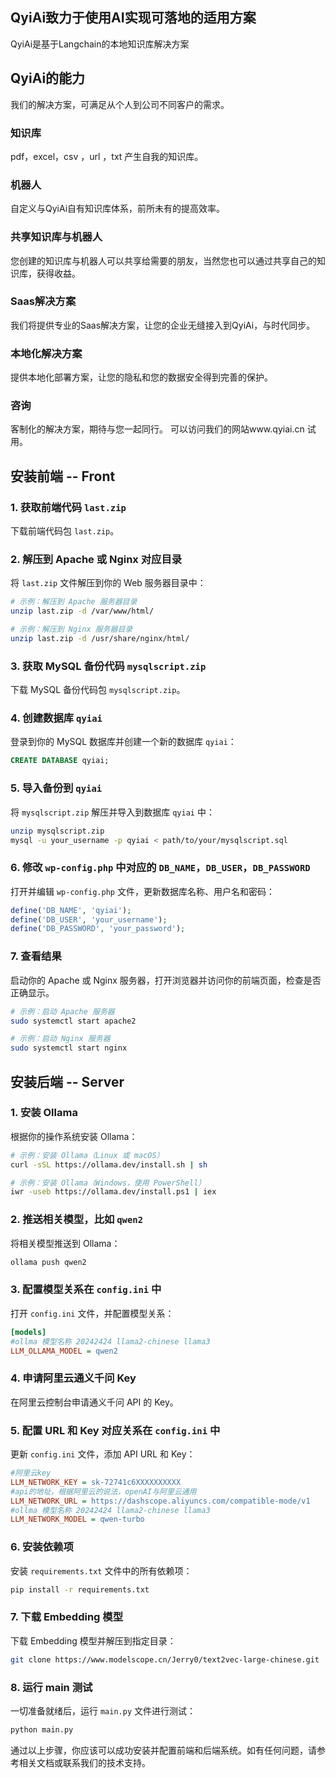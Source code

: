 ## QyiAi致力于使用AI实现可落地的适用方案
QyiAi是基于Langchain的本地知识库解决方案
## QyiAi的能力
我们的解决方案，可满足从个人到公司不同客户的需求。
### 知识库
pdf，excel，csv ，url ，txt 产生自我的知识库。
### 机器人
自定义与QyiAi自有知识库体系，前所未有的提高效率。
### 共享知识库与机器人
您创建的知识库与机器人可以共享给需要的朋友，当然您也可以通过共享自己的知识库，获得收益。
### Saas解决方案
我们将提供专业的Saas解决方案，让您的企业无缝接入到QyiAi，与时代同步。
### 本地化解决方案
提供本地化部署方案，让您的隐私和您的数据安全得到完善的保护。
### 咨询
客制化的解决方案，期待与您一起同行。
可以访问我们的网站www.qyiai.cn 试用。

## 安装前端 -- Front

### 1. 获取前端代码 `last.zip`
下载前端代码包 `last.zip`。

### 2. 解压到 Apache 或 Nginx 对应目录
将 `last.zip` 文件解压到你的 Web 服务器目录中：

```sh
# 示例：解压到 Apache 服务器目录
unzip last.zip -d /var/www/html/

# 示例：解压到 Nginx 服务器目录
unzip last.zip -d /usr/share/nginx/html/
```

### 3. 获取 MySQL 备份代码 `mysqlscript.zip`
下载 MySQL 备份代码包 `mysqlscript.zip`。

### 4. 创建数据库 `qyiai`
登录到你的 MySQL 数据库并创建一个新的数据库 `qyiai`：

```sql
CREATE DATABASE qyiai;
```

### 5. 导入备份到 `qyiai`
将 `mysqlscript.zip` 解压并导入到数据库 `qyiai` 中：

```sh
unzip mysqlscript.zip
mysql -u your_username -p qyiai < path/to/your/mysqlscript.sql
```

### 6. 修改 `wp-config.php` 中对应的 `DB_NAME`，`DB_USER`，`DB_PASSWORD`
打开并编辑 `wp-config.php` 文件，更新数据库名称、用户名和密码：

```php
define('DB_NAME', 'qyiai');
define('DB_USER', 'your_username');
define('DB_PASSWORD', 'your_password');
```

### 7. 查看结果
启动你的 Apache 或 Nginx 服务器，打开浏览器并访问你的前端页面，检查是否正确显示。

```sh
# 示例：启动 Apache 服务器
sudo systemctl start apache2

# 示例：启动 Nginx 服务器
sudo systemctl start nginx
```

## 安装后端 -- Server

### 1. 安装 Ollama
根据你的操作系统安装 Ollama：

```sh
# 示例：安装 Ollama（Linux 或 macOS）
curl -sSL https://ollama.dev/install.sh | sh

# 示例：安装 Ollama（Windows，使用 PowerShell）
iwr -useb https://ollama.dev/install.ps1 | iex
```

### 2. 推送相关模型，比如 `qwen2`
将相关模型推送到 Ollama：

```sh
ollama push qwen2
```

### 3. 配置模型关系在 `config.ini` 中
打开 `config.ini` 文件，并配置模型关系：

```ini
[models]
#ollma 模型名称 20242424 llama2-chinese llama3
LLM_OLLAMA_MODEL = qwen2
```

### 4. 申请阿里云通义千问 Key
在阿里云控制台申请通义千问 API 的 Key。

### 5. 配置 URL 和 Key 对应关系在 `config.ini` 中
更新 `config.ini` 文件，添加 API URL 和 Key：

```ini
#阿里云key
LLM_NETWORK_KEY = sk-72741c6XXXXXXXXXX
#api的地址，根据阿里云的说法，openAI与阿里云通用
LLM_NETWORK_URL = https://dashscope.aliyuncs.com/compatible-mode/v1
#ollma 模型名称 20242424 llama2-chinese llama3
LLM_NETWORK_MODEL = qwen-turbo
```

### 6. 安装依赖项
安装 `requirements.txt` 文件中的所有依赖项：

```sh
pip install -r requirements.txt
```

### 7. 下载 Embedding 模型
下载 Embedding 模型并解压到指定目录：

```sh
git clone https://www.modelscope.cn/Jerry0/text2vec-large-chinese.git
```

### 8. 运行 main 测试
一切准备就绪后，运行 `main.py` 文件进行测试：

```sh
python main.py
```

通过以上步骤，你应该可以成功安装并配置前端和后端系统。如有任何问题，请参考相关文档或联系我们的技术支持。
